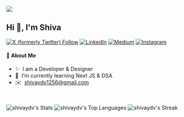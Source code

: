 [![](https://visitcount.itsvg.in/api?id=shivaydv&label=Profile%20Views&color=12&icon=1&pretty=true)](https://visitcount.itsvg.in)
## Hi 👋, I'm Shiva

[![X (formerly Twitter) Follow](https://img.shields.io/twitter/follow/shivaydv)](https://x.com/shivay1256)  [![LinkedIn](https://img.shields.io/badge/LinkedIn-%230077B5.svg?logo=linkedin&logoColor=white)](https://linkedin.com/in/shivaydv) [![Medium](https://img.shields.io/badge/Medium-12100E?logo=medium&logoColor=white)](https://medium.com/@shivaydv) [![Instagram](https://img.shields.io/badge/Instagram-%23E4405F.svg?logo=Instagram&logoColor=white)](https://instagram.com/shivay1256) 



#### 👾 About Me
- ✨ &nbsp;I am a Developer & Designer
- 🌱 &nbsp;I’m currently learning Next JS & DSA
- ✉️ &nbsp;shivaydv1256@gmail.com

<br/>



![shivaydv's Stats](https://github-readme-stats.vercel.app/api?username=shivaydv&theme=tokyonight&show_icons=true&hide_border=true&count_private=true)
![shivaydv's Top Languages](https://github-readme-stats.vercel.app/api/top-langs/?username=shivaydv&theme=tokyonight&show_icons=true&hide_border=true&layout=compact)
![shivaydv's Streak](https://github-readme-streak-stats.herokuapp.com/?user=shivaydv&theme=tokyonight&hide_border=true)






